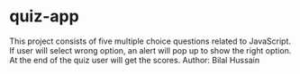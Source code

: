 # quiz-app
This project consists of five multiple choice questions related to JavaScript. If user will select wrong option, an alert will pop up to show the right option. At the end of the quiz user will get the scores.
Author: Bilal Hussain
